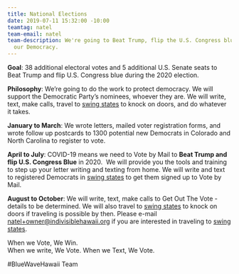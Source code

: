 ```yaml
---
title: National Elections
date: 2019-07-11 15:32:00 -10:00
teamtag: natel
team-email: natel
team-description: We're going to Beat Trump, flip the U.S. Congress blue to protect
  our Democracy.
---
```


**Goal**: 38 additional electoral votes and 5 additional U.S. Senate seats to Beat Trump and flip U.S. Congress blue during the 2020 election.

**Philosophy**: We’re going to do the work to protect democracy.  We will support the Democratic Party’s nominees, whoever they are.  We will write, text, make calls, travel to [swing states](https://swingleft.org/) to knock on doors, and do whatever it takes.  

**January to March**: We wrote letters, mailed voter registration forms, and wrote follow up postcards to 1300 potential new Democrats in Colorado and North Carolina to register to vote.

**April to July**: COVID-19 means we need to Vote by Mail to **Beat Trump and flip U.S. Congress Blue** in 2020.  We will provide you the tools and training to step up your letter writing and texting from home. We will write and text to registered Democrats in [swing states](https://swingleft.org/) to get them signed up to Vote by Mail. 

**August to October**: We will write, text, make calls to Get Out The Vote - details to be determined. We will also travel to [swing states](https://swingleft.org/) to knock on doors if traveling is possible by then.  Please e-mail natel+owner@indivisiblehawaii.org if you are interested in traveling to [swing states](https://swingleft.org/).

When we Vote, We Win.  
When we write, We Vote. 
When we Text, We Vote.

#BlueWaveHawaii Team